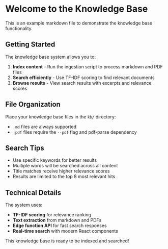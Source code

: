 # Welcome to the Knowledge Base

This is an example markdown file to demonstrate the knowledge base functionality.

## Getting Started

The knowledge base system allows you to:

1. **Index content** - Run the ingestion script to process markdown and PDF files
2. **Search efficiently** - Use TF-IDF scoring to find relevant documents
3. **Browse results** - View search results with excerpts and relevance scores

## File Organization

Place your knowledge base files in the `kb/` directory:
- `.md` files are always supported
- `.pdf` files require the `--pdf` flag and pdf-parse dependency

## Search Tips

- Use specific keywords for better results
- Multiple words will be searched across all content
- Title matches receive higher relevance scores
- Results are limited to the top 8 most relevant hits

## Technical Details

The system uses:
- **TF-IDF scoring** for relevance ranking
- **Text extraction** from markdown and PDFs
- **Edge function API** for fast search responses
- **Real-time search** with modern React components

This knowledge base is ready to be indexed and searched!